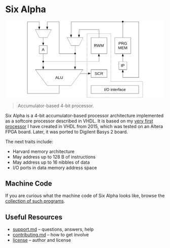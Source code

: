 # Six Alpha

![Six Alpha pipeline](doc/img/pipeline.png)

> Accumulator-based 4-bit processor.

Six Alpha is a 4-bit accumulator-based processor architecture implemented as a softcore processor described in VHDL. It is based on my [very first processor](https://github.com/dominiksalvet/pcycle) I have created in VHDL from 2015, which was tested on an Altera FPGA board. Later, it was ported to Digilent Basys 2 board.

The next traits include:

* Harvard memory architecture
* May address up to 128 B of instructions
* May address up to 16 nibbles of data
* I/O ports in data memory address space

## Machine Code

If you are curious what the machine code of Six Alpha looks like, browse the [collection of such programs](sw).

## Useful Resources

* [support.md](support.md) – questions, answers, help
* [contributing.md](contributing.md) – how to get involve
* [license](license) – author and license
